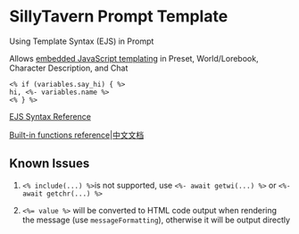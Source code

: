 # SillyTavern Prompt Template

Using Template Syntax (EJS) in Prompt

Allows [embedded JavaScript templating](https://ejs.co/) in Preset, World/Lorebook, Character Description, and Chat

```
<% if (variables.say_hi) { %>
hi, <%- variables.name %>
<% } %>
```

[EJS Syntax Reference](https://github.com/mde/ejs/blob/main/docs/syntax.md)

[Built-in functions reference](docs/reference.md)|[中文文档](docs/reference_cn.md)

## Known Issues

1. `<% include(...) %>`is not supported, use `<%- await getwi(...) %>` or `<%- await getchr(...) %>`

2. `<%= value %>` will be converted to HTML code output when rendering the message (use `messageFormatting`), otherwise it will be output directly

